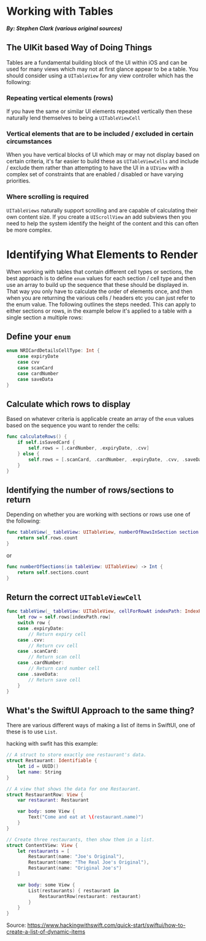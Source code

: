 # Working with Tables
***By: Stephen Clark (various original sources)***

## The UIKit based Way of Doing Things

Tables are a fundamental building block of the UI within iOS and can be used for many views which may not at first glance appear to be a table. You should consider using a `UITableView` for any view controller which has the following:

### Repeating vertical elements (rows)

If you have the same or similar UI elements repeated vertically then these naturally lend themselves to being a `UITableViewCell`

### Vertical elements that are to be included / excluded in certain circumstances

When you have vertical blocks of UI which may or may not display based on certain criteria, it's far easier to build these as `UITableViewCells` and include / exclude them rather than attempting to have the UI in a `UIView` with a complex set of constraints that are enabled / disabled or have varying priorities.

### Where scrolling is required

`UITableViews` naturally support scrolling and are capable of calculating their own content size. If you create a `UIScrollView` an add subviews then you need to help the system identify the height of the content and this can often be more complex.

Identifying What Elements to Render
======

When working with tables that contain different cell types or sections, the best approach is to define `enum` values for each section / cell type and then use an array to build up the sequence that these should be displayed in. That way you only have to calculate the order of elements once, and then when you are returning the various cells / headers etc you can just refer to the enum value. The following outlines the steps needed. This can apply to either sections or rows, in the example below it's applied to a table with a single section a multiple rows:

Define your `enum`
------

```swift
enum NRICardDetailsCellType: Int {
    case expiryDate
    case cvv
    case scanCard
    case cardNumber
    case saveData
}
```

Calculate which rows to display
------

Based on whatever criteria is applicable create an array of the `enum` values based on the sequence you want to render the cells:

```swift
func calculateRows() {
    if self.isSavedCard {
        self.rows = [.cardNumber, .expiryDate, .cvv]
    } else {
        self.rows = [.scanCard, .cardNumber, .expiryDate, .cvv, .saveData]
    }
}
```

Identifying the number of rows/sections to return
------

Depending on whether you are working with sections or rows use one of the following:

```swift
func tableView(_ tableView: UITableView, numberOfRowsInSection section: Int) -> Int {
    return self.rows.count
}
```

or

```swift
func numberOfSections(in tableView: UITableView) -> Int {
    return self.sections.count
}
```

Return the correct `UITableViewCell`
------

```swift
func tableView(_ tableView: UITableView, cellForRowAt indexPath: IndexPath) -> UITableViewCell {
    let row = self.rows[indexPath.row]
    switch row {
    case .expiryDate:
        // Return expiry cell
    case .cvv:
        // Return cvv cell
    case .scanCard:
        // Return scan cell
    case .cardNumber:
        // Return card number cell
    case .saveData:
        // Return save cell
    }
}
```

## What's the SwiftUI Approach to the same thing?

There are various different ways of making a list of items in SwiftUI, one of these is to use `List`.

hacking with swfit has this example:

```swift
// A struct to store exactly one restaurant's data.
struct Restaurant: Identifiable {
    let id = UUID()
    let name: String
}

// A view that shows the data for one Restaurant.
struct RestaurantRow: View {
    var restaurant: Restaurant

    var body: some View {
        Text("Come and eat at \(restaurant.name)")
    }
}

// Create three restaurants, then show them in a list.
struct ContentView: View {
    let restaurants = [
        Restaurant(name: "Joe's Original"),
        Restaurant(name: "The Real Joe's Original"),
        Restaurant(name: "Original Joe's")
    ]

    var body: some View {
        List(restaurants) { restaurant in
            RestaurantRow(restaurant: restaurant)
        }
    }
}
```
Source: https://www.hackingwithswift.com/quick-start/swiftui/how-to-create-a-list-of-dynamic-items

